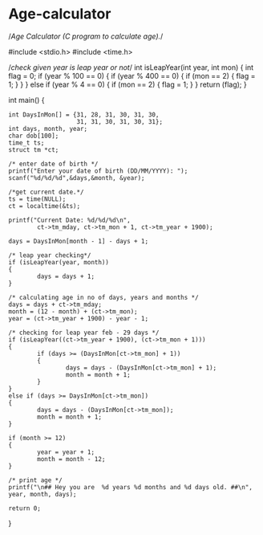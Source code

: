 # Age-calculator
/*Age Calculator (C program to calculate age).*/
 
#include <stdio.h>
#include <time.h>
 
/*check given year is leap year or not*/
int isLeapYear(int year, int mon) 
{
    int flag = 0;
    if (year % 100 == 0) 
    {
            if (year % 400 == 0) 
            {
                    if (mon == 2) 
                    {
                            flag = 1;
                    }
            }
    } 
    else if (year % 4 == 0) 
    {
            if (mon == 2) 
            {
                    flag = 1;
            }
    }
    return (flag);
}
 
 
int main()
{
 
    int DaysInMon[] = {31, 28, 31, 30, 31, 30,
                       31, 31, 30, 31, 30, 31};
    int days, month, year;
    char dob[100];
    time_t ts;
    struct tm *ct;
 
    /* enter date of birth */
    printf("Enter your date of birth (DD/MM/YYYY): ");
    scanf("%d/%d/%d",&days,&month, &year);
 
    /*get current date.*/
    ts = time(NULL);
    ct = localtime(&ts);
 
    printf("Current Date: %d/%d/%d\n",
            ct->tm_mday, ct->tm_mon + 1, ct->tm_year + 1900);
 
    days = DaysInMon[month - 1] - days + 1;
 
    /* leap year checking*/
    if (isLeapYear(year, month)) 
    {
            days = days + 1;
    }
 
    /* calculating age in no of days, years and months */
    days = days + ct->tm_mday;
    month = (12 - month) + (ct->tm_mon);
    year = (ct->tm_year + 1900) - year - 1;
 
    /* checking for leap year feb - 29 days */
    if (isLeapYear((ct->tm_year + 1900), (ct->tm_mon + 1))) 
    {
            if (days >= (DaysInMon[ct->tm_mon] + 1)) 
            {
                    days = days - (DaysInMon[ct->tm_mon] + 1);
                    month = month + 1;
            }
    } 
    else if (days >= DaysInMon[ct->tm_mon]) 
    {
            days = days - (DaysInMon[ct->tm_mon]);
            month = month + 1;
    }
 
    if (month >= 12) 
    {
            year = year + 1;
            month = month - 12;
    }
 
    /* print age */
    printf("\n## Hey you are  %d years %d months and %d days old. ##\n", year, month, days);
 
    return 0;
}
